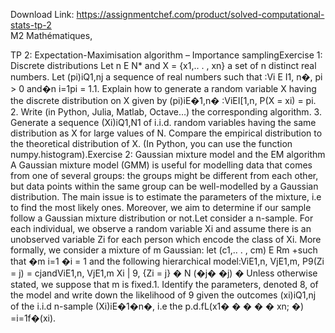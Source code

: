 Download Link: https://assignmentchef.com/product/solved-computational-stats-tp-2
<br>
M2 Mathématiques,

TP 2: Expectation-Maximisation algorithm – Importance samplingExercise 1: Discrete distributions Let n E N* and X = {x1,.. . , xn} a set of n distinct real numbers. Let (pi)iQ1,nj a sequence of real numbers such that :Vi E I1, n�, pi &gt; 0 and�n i=1pi = 1.1. Explain how to generate a random variable X having the discrete distribution on X given by (pi)iE�1,n� :ViEI[1,n, P(X = xi) = pi. 2. Write (in Python, Julia, Matlab, Octave…) the corresponding algorithm. 3. Generate a sequence (Xi)iQ1,N1 of i.i.d. random variables having the same distribution as X for large values of N. Compare the empirical distribution to the theoretical distribution of X. (In Python, you can use the function numpy.histogram).Exercise 2: Gaussian mixture model and the EM algorithm A Gaussian mixture model (GMM) is useful for modelling data that comes from one of several groups: the groups might be different from each other, but data points within the same group can be well-modelled by a Gaussian distribution. The main issue is to estimate the parameters of the mixture, i.e to find the most likely ones. Moreover, we aim to determine if our sample follow a Gaussian mixture distribution or not.Let consider a n-sample. For each individual, we observe a random variable Xi and assume there is an unobserved variable Zi for each person which encode the class of Xi. More formally, we consider a mixture of m Gaussian: let (c1,.. . , cm) E Rm +such that �m i=1 �i = 1 and the following hierarchical model:ViE1,n, VjE1,m, P9(Zi = j) = cjandViE1,n, VjE1,m Xi | 9, {Zi = j} � N (�j� �j) � Unless otherwise stated, we suppose that m is fixed.1. Identify the parameters, denoted 8, of the model and write down the likelihood of 9 given the outcomes (xi)iQ1,nj of the i.i.d n-sample (Xi)iE�1�n�, i.e the p.d.fL(x1� � � � � xn; �) =i=1f�(xi).